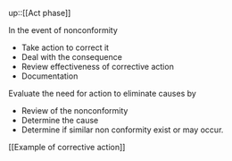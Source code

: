up::[[Act phase]]

In the event of nonconformity
- Take action to correct it
- Deal with the consequence
- Review effectiveness of corrective action
- Documentation

Evaluate the need for action to eliminate causes by
- Review of the nonconformity
- Determine the cause
- Determine if similar non conformity exist or may occur.

[[Example of corrective action]]
